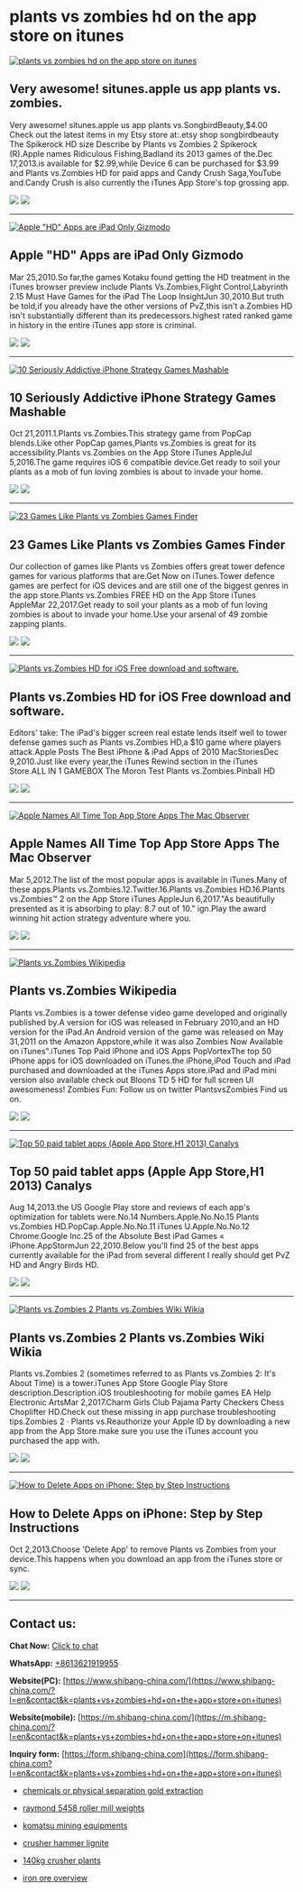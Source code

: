# plants vs zombies hd on the app store on itunes

<a href="https://swt.shibang-china.com/?l=en&img&k=plants+vs+zombies+hd+on+the+app+store+on+itunes" target="_blank">![plants vs zombies hd on the app store on itunes](http://static.shibang-china.com/all-800x300/1319.jpg)</a>

## Very awesome! situnes.apple us app plants vs. zombies.
Very awesome! situnes.apple us app plants vs.SongbirdBeauty,$4.00 Check out the latest items in my Etsy store at:.etsy shop songbirdbeauty The Spikerock HD size Describe by Plants vs Zombies 2 Spikerock (R).Apple names Ridiculous Fishing,Badland its 2013 games of the.Dec 17,2013.is available for $2.99,while Device 6 can be purchased for $3.99 and Plants vs.Zombies HD for paid apps and Candy Crush Saga,YouTube and.Candy Crush is also currently the iTunes App Store's top grossing app.


<a href="https://whatsapp.shibangsoft.com/WhatsApp.php" target="_blank" title="WhatsApp">![](http://static.shibang-china.com/icon/whatsapp.png)</a> <a href="https://swt.shibang-china.com/?l=en&icon&k=plants+vs+zombies+hd+on+the+app+store+on+itunes" target="_blank">![](http://static.shibang-china.com/icon/chat-en.png)</a>

---

<a href="https://swt.shibang-china.com/?l=en&img&k=plants+vs+zombies+hd+on+the+app+store+on+itunes" target="_blank">![Apple "HD" Apps are iPad Only Gizmodo](http://static.shibang-china.com/all-800x300/1342.jpg)</a>

## Apple "HD" Apps are iPad Only Gizmodo
Mar 25,2010.So far,the games Kotaku found getting the HD treatment in the iTunes browser preview include Plants Vs.Zombies,Flight Control,Labyrinth 2.15 Must Have Games for the iPad The Loop InsightJun 30,2010.But truth be told,if you already have the other versions of PvZ,this isn't a.Zombies HD isn't substantially different than its predecessors.highest rated ranked game in history in the entire iTunes app store is criminal.


<a href="https://whatsapp.shibangsoft.com/WhatsApp.php" target="_blank" title="WhatsApp">![](http://static.shibang-china.com/icon/whatsapp.png)</a> <a href="https://swt.shibang-china.com/?l=en&icon&k=plants+vs+zombies+hd+on+the+app+store+on+itunes" target="_blank">![](http://static.shibang-china.com/icon/chat-en.png)</a>

---

<a href="https://swt.shibang-china.com/?l=en&img&k=plants+vs+zombies+hd+on+the+app+store+on+itunes" target="_blank">![10 Seriously Addictive iPhone Strategy Games Mashable](http://static.shibang-china.com/all-800x300/1150.jpg)</a>

## 10 Seriously Addictive iPhone Strategy Games Mashable
Oct 21,2011.1.Plants vs.Zombies.This strategy game from PopCap blends.Like other PopCap games,Plants vs.Zombies is great for its accessibility.Plants vs.Zombies on the App Store iTunes AppleJul 5,2016.The game requires iOS 6 compatible device.Get ready to soil your plants as a mob of fun loving zombies is about to invade your home.


<a href="https://whatsapp.shibangsoft.com/WhatsApp.php" target="_blank" title="WhatsApp">![](http://static.shibang-china.com/icon/whatsapp.png)</a> <a href="https://swt.shibang-china.com/?l=en&icon&k=plants+vs+zombies+hd+on+the+app+store+on+itunes" target="_blank">![](http://static.shibang-china.com/icon/chat-en.png)</a>

---

<a href="https://swt.shibang-china.com/?l=en&img&k=plants+vs+zombies+hd+on+the+app+store+on+itunes" target="_blank">![23 Games Like Plants vs Zombies Games Finder](http://static.shibang-china.com/all-800x300/1372.jpg)</a>

## 23 Games Like Plants vs Zombies Games Finder
Our collection of games like Plants vs Zombies offers great tower defence games for various platforms that are.Get Now on iTunes.Tower defence games are perfect for iOS devices and are still one of the biggest genres in the app store.Plants vs.Zombies FREE HD on the App Store iTunes AppleMar 22,2017.Get ready to soil your plants as a mob of fun loving zombies is about to invade your home.Use your arsenal of 49 zombie zapping plants.


<a href="https://whatsapp.shibangsoft.com/WhatsApp.php" target="_blank" title="WhatsApp">![](http://static.shibang-china.com/icon/whatsapp.png)</a> <a href="https://swt.shibang-china.com/?l=en&icon&k=plants+vs+zombies+hd+on+the+app+store+on+itunes" target="_blank">![](http://static.shibang-china.com/icon/chat-en.png)</a>

---

<a href="https://swt.shibang-china.com/?l=en&img&k=plants+vs+zombies+hd+on+the+app+store+on+itunes" target="_blank">![Plants vs.Zombies HD for iOS Free download and software.](http://static.shibang-china.com/all-800x300/489.jpg)</a>

## Plants vs.Zombies HD for iOS Free download and software.
Editors' take: The iPad's bigger screen real estate lends itself well to tower defense games such as Plants vs.Zombies HD,a $10 game where players attack.Apple Posts The Best iPhone & iPad Apps of 2010 MacStoriesDec 9,2010.Just like every year,the iTunes Rewind section in the iTunes Store.ALL IN 1 GAMEBOX The Moron Test Plants vs.Zombies.Pinball HD


<a href="https://whatsapp.shibangsoft.com/WhatsApp.php" target="_blank" title="WhatsApp">![](http://static.shibang-china.com/icon/whatsapp.png)</a> <a href="https://swt.shibang-china.com/?l=en&icon&k=plants+vs+zombies+hd+on+the+app+store+on+itunes" target="_blank">![](http://static.shibang-china.com/icon/chat-en.png)</a>

---

<a href="https://swt.shibang-china.com/?l=en&img&k=plants+vs+zombies+hd+on+the+app+store+on+itunes" target="_blank">![Apple Names All Time Top App Store Apps The Mac Observer](http://static.shibang-china.com/all-800x300/497.jpg)</a>

## Apple Names All Time Top App Store Apps The Mac Observer
Mar 5,2012.The list of the most popular apps is available in iTunes.Many of these apps.Plants vs.Zombies.12.Twitter.16.Plants vs.Zombies HD.16.Plants vs.Zombies™ 2 on the App Store iTunes AppleJun 6,2017."As beautifully presented as it is absorbing to play: 8.7 out of 10." ign.Play the award winning hit action strategy adventure where you.


<a href="https://whatsapp.shibangsoft.com/WhatsApp.php" target="_blank" title="WhatsApp">![](http://static.shibang-china.com/icon/whatsapp.png)</a> <a href="https://swt.shibang-china.com/?l=en&icon&k=plants+vs+zombies+hd+on+the+app+store+on+itunes" target="_blank">![](http://static.shibang-china.com/icon/chat-en.png)</a>

---

<a href="https://swt.shibang-china.com/?l=en&img&k=plants+vs+zombies+hd+on+the+app+store+on+itunes" target="_blank">![Plants vs.Zombies Wikipedia](http://static.shibang-china.com/all-800x300/292.jpg)</a>

## Plants vs.Zombies Wikipedia
Plants vs.Zombies is a tower defense video game developed and originally published by.A version for iOS was released in February 2010,and an HD version for the iPad.An Android version of the game was released on May 31,2011 on the Amazon Appstore,while it was also Zombies Now Available on iTunes".iTunes Top Paid iPhone and iOS Apps PopVortexThe top 50 iPhone apps for iOS downloaded on iTunes.the iPhone,iPod Touch and iPad purchased and downloaded at the iTunes Apps store.iPad and iPad mini version also available check out Bloons TD 5 HD for full screen UI awesomeness! Zombies Fun: Follow us on twitter PlantsvsZombies Find us on.


<a href="https://whatsapp.shibangsoft.com/WhatsApp.php" target="_blank" title="WhatsApp">![](http://static.shibang-china.com/icon/whatsapp.png)</a> <a href="https://swt.shibang-china.com/?l=en&icon&k=plants+vs+zombies+hd+on+the+app+store+on+itunes" target="_blank">![](http://static.shibang-china.com/icon/chat-en.png)</a>

---

<a href="https://swt.shibang-china.com/?l=en&img&k=plants+vs+zombies+hd+on+the+app+store+on+itunes" target="_blank">![Top 50 paid tablet apps (Apple App Store,H1 2013) Canalys](http://static.shibang-china.com/all-800x300/1342.jpg)</a>

## Top 50 paid tablet apps (Apple App Store,H1 2013) Canalys
Aug 14,2013.the US Google Play store and reviews of each app's optimization for tablets were.No.14 Numbers.Apple.No.No.15 Plants vs.Zombies HD.PopCap.Apple.No.No.11 iTunes U.Apple.No.No.12 Chrome.Google Inc.25 of the Absolute Best iPad Games « iPhone.AppStormJun 22,2010.Below you'll find 25 of the best apps currently available for the iPad from several different I really should get PvZ HD and Angry Birds HD.


<a href="https://whatsapp.shibangsoft.com/WhatsApp.php" target="_blank" title="WhatsApp">![](http://static.shibang-china.com/icon/whatsapp.png)</a> <a href="https://swt.shibang-china.com/?l=en&icon&k=plants+vs+zombies+hd+on+the+app+store+on+itunes" target="_blank">![](http://static.shibang-china.com/icon/chat-en.png)</a>

---

<a href="https://swt.shibang-china.com/?l=en&img&k=plants+vs+zombies+hd+on+the+app+store+on+itunes" target="_blank">![Plants vs.Zombies 2 Plants vs.Zombies Wiki Wikia](http://static.shibang-china.com/all-800x300/1391.jpg)</a>

## Plants vs.Zombies 2 Plants vs.Zombies Wiki Wikia
Plants vs.Zombies 2 (sometimes referred to as Plants vs.Zombies 2: It's About Time) is a tower.iTunes App Store Google Play Store description.Description.iOS troubleshooting for mobile games EA Help Electronic ArtsMar 2,2017.Charm Girls Club Pajama Party Checkers Chess Choplifter HD.Check out these missing in app purchase troubleshooting tips.Zombies 2 · Plants vs.Reauthorize your Apple ID by downloading a new app from the App Store.make sure you use the iTunes account you purchased the app with.


<a href="https://whatsapp.shibangsoft.com/WhatsApp.php" target="_blank" title="WhatsApp">![](http://static.shibang-china.com/icon/whatsapp.png)</a> <a href="https://swt.shibang-china.com/?l=en&icon&k=plants+vs+zombies+hd+on+the+app+store+on+itunes" target="_blank">![](http://static.shibang-china.com/icon/chat-en.png)</a>

---

<a href="https://swt.shibang-china.com/?l=en&img&k=plants+vs+zombies+hd+on+the+app+store+on+itunes" target="_blank">![How to Delete Apps on iPhone: Step by Step Instructions](http://static.shibang-china.com/all-800x300/214.jpg)</a>

## How to Delete Apps on iPhone: Step by Step Instructions
Oct 2,2013.Choose 'Delete App' to remove Plants vs Zombies from your device.This happens when you download an app from the iTunes store or sync.

<a href="https://whatsapp.shibangsoft.com/WhatsApp.php" target="_blank" title="WhatsApp">![](http://static.shibang-china.com/icon/whatsapp.png)</a> <a href="https://swt.shibang-china.com/?l=en&icon&k=plants+vs+zombies+hd+on+the+app+store+on+itunes" target="_blank">![](http://static.shibang-china.com/icon/chat-en.png)</a>

---
## Contact us:

**Chat Now:** [Click to chat](https://swt.shibang-china.com?l=en&contact&k=plants+vs+zombies+hd+on+the+app+store+on+itunes)

**WhatsApp:**  [+8613621919955](https://whatsapp.shibangsoft.com/WhatsApp.php)

**Website(PC):** [https://www.shibang-china.com/](https://www.shibang-china.com/?l=en&contact&k=plants+vs+zombies+hd+on+the+app+store+on+itunes)

**Website(mobile):** [https://m.shibang-china.com/](https://m.shibang-china.com/?l=en&contact&k=plants+vs+zombies+hd+on+the+app+store+on+itunes)

**Inquiry form:** [https://form.shibang-china.com](https://form.shibang-china.com?l=en&contact&k=plants+vs+zombies+hd+on+the+app+store+on+itunes)

* [chemicals or physical separation gold extraction](../116/chemicals%20or%20physical%20separation%20gold%20extraction.md)

* [raymond 5458 roller mill weights](../120/raymond%205458%20roller%20mill%20weights.md)

* [komatsu mining equipments](../122/komatsu%20mining%20equipments.md)

* [crusher hammer lignite](../119/crusher%20hammer%20lignite.md)

* [140kg crusher plants](../119/140kg%20crusher%20plants.md)

* [iron ore overview](../113/iron%20ore%20overview.md)